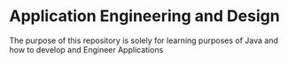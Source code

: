 # Application Engineering and Design

The purpose of this repository is solely for learning purposes of Java and how to develop and Engineer Applications
